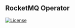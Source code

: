 ## RocketMQ Operator
[![License](https://img.shields.io/badge/license-Apache%202-4EB1BA.svg)](https://www.apache.org/licenses/LICENSE-2.0.html)
